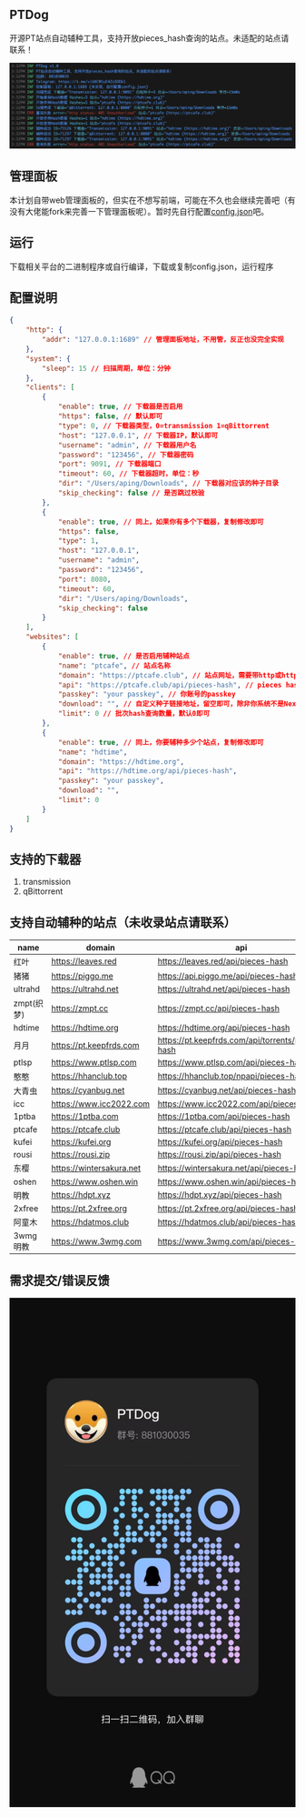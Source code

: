 ## PTDog

开源PT站点自动辅种工具，支持开放pieces_hash查询的站点。未适配的站点请联系！

![screenshot01](screenshot.png)

## 管理面板
本计划自带web管理面板的，但实在不想写前端，可能在不久也会继续完善吧（有没有大佬能fork来完善一下管理面板呢）。暂时先自行配置[config.json](config.json)吧。

## 运行
下载相关平台的二进制程序或自行编译，下载或复制config.json，运行程序

## 配置说明
```json
{
    "http": {
        "addr": "127.0.0.1:1689" // 管理面板地址，不用管，反正也没完全实现
    },
    "system": {
        "sleep": 15 // 扫描周期，单位：分钟
    },
    "clients": [
        {
            "enable": true, // 下载器是否启用
            "https": false, // 默认即可
            "type": 0, // 下载器类型，0=transmission 1=qBittorrent
            "host": "127.0.0.1", // 下载器IP，默认即可
            "username": "admin", // 下载器用户名
            "password": "123456", // 下载器密码
            "port": 9091, // 下载器端口
            "timeout": 60, // 下载器超时，单位：秒
            "dir": "/Users/aping/Downloads", // 下载器对应该的种子目录
            "skip_checking": false // 是否跳过校验
        },
        {
            "enable": true, // 同上，如果你有多个下载器，复制修改即可
            "https": false,
            "type": 1,
            "host": "127.0.0.1",
            "username": "admin",
            "password": "123456",
            "port": 8080,
            "timeout": 60,
            "dir": "/Users/aping/Downloads",
            "skip_checking": false
        }
    ],
    "websites": [
        {
            "enable": true, // 是否启用辅种站点
            "name": "ptcafe", // 站点名称
            "domain": "https://ptcafe.club", // 站点网址，需要带http或https完整，可参考下面配置
            "api": "https://ptcafe.club/api/pieces-hash", // pieces hash查询API，可参考下面配置
            "passkey": "your passkey", // 你账号的passkey
            "download": "", // 自定义种子链接地址，留空即可，除非你系统不是Nexus那套
            "limit": 0 // 批次hash查询数量，默认0即可
        },
        {
            "enable": true, // 同上，你要辅种多少个站点，复制修改即可
            "name": "hdtime",
            "domain": "https://hdtime.org",
            "api": "https://hdtime.org/api/pieces-hash",
            "passkey": "your passkey",
            "download": "",
            "limit": 0
        }
    ]
}
```

## 支持的下载器
 1. transmission
 2. qBittorrent

## 支持自动辅种的站点（未收录站点请联系）
| name | domain | api |
| ---- | ---- | ---- |
| 红叶 | https://leaves.red | https://leaves.red/api/pieces-hash |
|猪猪 | https://piggo.me | https://api.piggo.me/api/pieces-hash |  
| ultrahd | https://ultrahd.net | https://ultrahd.net/api/pieces-hash |  
| zmpt(织梦) | https://zmpt.cc | https://zmpt.cc/api/pieces-hash |  
| hdtime | https://hdtime.org | https://hdtime.org/api/pieces-hash |  
| 月月 | https://pt.keepfrds.com | https://pt.keepfrds.com/api/torrents/pieces-hash |  
| ptlsp | https://www.ptlsp.com | https://www.ptlsp.com/api/pieces-hash |  
| 憨憨 | https://hhanclub.top | https://hhanclub.top/npapi/pieces-hash |  
| 大青虫 | https://cyanbug.net | https://cyanbug.net/api/pieces-hash |  
| icc | https://www.icc2022.com | https://www.icc2022.com/api/pieces-hash |  
| 1ptba | https://1ptba.com | https://1ptba.com/api/pieces-hash |  
| ptcafe | https://ptcafe.club | https://ptcafe.club/api/pieces-hash |  
| kufei | https://kufei.org | https://kufei.org/api/pieces-hash |  
| rousi | https://rousi.zip | https://rousi.zip/api/pieces-hash |  
| 东樱 | https://wintersakura.net | https://wintersakura.net/api/pieces-hash |  
| oshen | https://www.oshen.win | https://www.oshen.win/api/pieces-hash |  
| 明教 | https://hdpt.xyz | https://hdpt.xyz/api/pieces-hash |  
| 2xfree | https://pt.2xfree.org | https://pt.2xfree.org/api/pieces-hash |  
| 阿童木 | https://hdatmos.club | https://hdatmos.club/api/pieces-hash |  
| 3wmg明教 | https://www.3wmg.com | https://www.3wmg.com/api/pieces-hash |  

## 需求提交/错误反馈
 ![qq](qq.jpg)